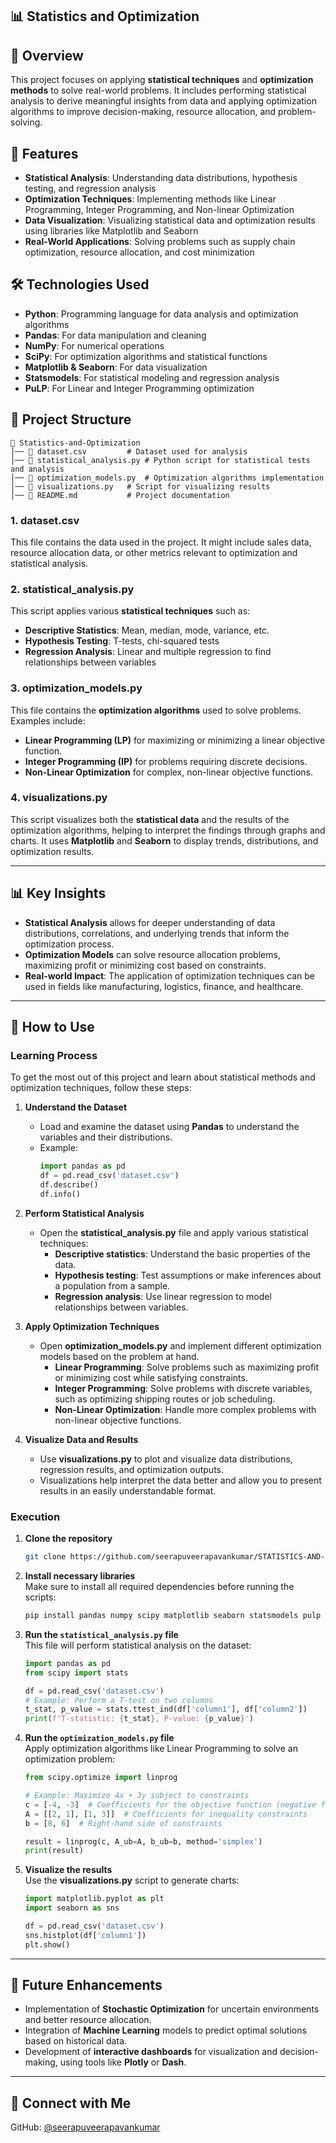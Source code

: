 ## 📊 Statistics and Optimization  

## 📌 Overview  
This project focuses on applying **statistical techniques** and **optimization methods** to solve real-world problems. It includes performing statistical analysis to derive meaningful insights from data and applying optimization algorithms to improve decision-making, resource allocation, and problem-solving.

## 🚀 Features  
- **Statistical Analysis**: Understanding data distributions, hypothesis testing, and regression analysis  
- **Optimization Techniques**: Implementing methods like Linear Programming, Integer Programming, and Non-linear Optimization  
- **Data Visualization**: Visualizing statistical data and optimization results using libraries like Matplotlib and Seaborn  
- **Real-World Applications**: Solving problems such as supply chain optimization, resource allocation, and cost minimization  

## 🛠️ Technologies Used  
- **Python**: Programming language for data analysis and optimization algorithms  
- **Pandas**: For data manipulation and cleaning  
- **NumPy**: For numerical operations  
- **SciPy**: For optimization algorithms and statistical functions  
- **Matplotlib & Seaborn**: For data visualization  
- **Statsmodels**: For statistical modeling and regression analysis  
- **PuLP**: For Linear and Integer Programming optimization  

## 📂 Project Structure  
```
📁 Statistics-and-Optimization  
│── 📜 dataset.csv         # Dataset used for analysis  
│── 📜 statistical_analysis.py # Python script for statistical tests and analysis  
│── 📜 optimization_models.py  # Optimization algorithms implementation  
│── 📜 visualizations.py   # Script for visualizing results  
│── 📜 README.md           # Project documentation  
```

### 1. **dataset.csv**  
This file contains the data used in the project. It might include sales data, resource allocation data, or other metrics relevant to optimization and statistical analysis.

### 2. **statistical_analysis.py**  
This script applies various **statistical techniques** such as:
- **Descriptive Statistics**: Mean, median, mode, variance, etc.
- **Hypothesis Testing**: T-tests, chi-squared tests
- **Regression Analysis**: Linear and multiple regression to find relationships between variables

### 3. **optimization_models.py**  
This file contains the **optimization algorithms** used to solve problems. Examples include:
- **Linear Programming (LP)** for maximizing or minimizing a linear objective function.
- **Integer Programming (IP)** for problems requiring discrete decisions.
- **Non-Linear Optimization** for complex, non-linear objective functions.

### 4. **visualizations.py**  
This script visualizes both the **statistical data** and the results of the optimization algorithms, helping to interpret the findings through graphs and charts. It uses **Matplotlib** and **Seaborn** to display trends, distributions, and optimization results.

---

## 📊 Key Insights  
- **Statistical Analysis** allows for deeper understanding of data distributions, correlations, and underlying trends that inform the optimization process.
- **Optimization Models** can solve resource allocation problems, maximizing profit or minimizing cost based on constraints.
- **Real-world Impact**: The application of optimization techniques can be used in fields like manufacturing, logistics, finance, and healthcare.

---

## 📎 How to Use

### **Learning Process**  
To get the most out of this project and learn about statistical methods and optimization techniques, follow these steps:

1. **Understand the Dataset**  
   - Load and examine the dataset using **Pandas** to understand the variables and their distributions.
   - Example:
     ```python
     import pandas as pd
     df = pd.read_csv('dataset.csv')
     df.describe()
     df.info()
     ```

2. **Perform Statistical Analysis**  
   - Open the **statistical_analysis.py** file and apply various statistical techniques:
     - **Descriptive statistics**: Understand the basic properties of the data.
     - **Hypothesis testing**: Test assumptions or make inferences about a population from a sample.
     - **Regression analysis**: Use linear regression to model relationships between variables.

3. **Apply Optimization Techniques**  
   - Open **optimization_models.py** and implement different optimization models based on the problem at hand.
     - **Linear Programming**: Solve problems such as maximizing profit or minimizing cost while satisfying constraints.
     - **Integer Programming**: Solve problems with discrete variables, such as optimizing shipping routes or job scheduling.
     - **Non-Linear Optimization**: Handle more complex problems with non-linear objective functions.

4. **Visualize Data and Results**  
   - Use **visualizations.py** to plot and visualize data distributions, regression results, and optimization outputs.
   - Visualizations help interpret the data better and allow you to present results in an easily understandable format.

### **Execution**  

1. **Clone the repository**  
   ```bash
   git clone https://github.com/seerapuveerapavankumar/STATISTICS-AND-OPTIMIZATION.git
   ```

2. **Install necessary libraries**  
   Make sure to install all required dependencies before running the scripts:
   ```bash
   pip install pandas numpy scipy matplotlib seaborn statsmodels pulp
   ```

3. **Run the `statistical_analysis.py` file**  
   This file will perform statistical analysis on the dataset:
   ```python
   import pandas as pd
   from scipy import stats

   df = pd.read_csv('dataset.csv')
   # Example: Perform a T-test on two columns
   t_stat, p_value = stats.ttest_ind(df['column1'], df['column2'])
   print(f'T-statistic: {t_stat}, P-value: {p_value}')
   ```

4. **Run the `optimization_models.py` file**  
   Apply optimization algorithms like Linear Programming to solve an optimization problem:
   ```python
   from scipy.optimize import linprog

   # Example: Maximize 4x + 3y subject to constraints
   c = [-4, -3]  # Coefficients for the objective function (negative for maximization)
   A = [[2, 1], [1, 3]]  # Coefficients for inequality constraints
   b = [8, 6]  # Right-hand side of constraints

   result = linprog(c, A_ub=A, b_ub=b, method='simplex')
   print(result)
   ```

5. **Visualize the results**  
   Use the **visualizations.py** script to generate charts:
   ```python
   import matplotlib.pyplot as plt
   import seaborn as sns

   df = pd.read_csv('dataset.csv')
   sns.histplot(df['column1'])
   plt.show()
   ```

---

## 📌 Future Enhancements  
- Implementation of **Stochastic Optimization** for uncertain environments and better resource allocation.
- Integration of **Machine Learning** models to predict optimal solutions based on historical data.
- Development of **interactive dashboards** for visualization and decision-making, using tools like **Plotly** or **Dash**.

---

## 📩 Connect with Me  
GitHub: [@seerapuveerapavankumar](https://github.com/seerapuveerapavankumar)

